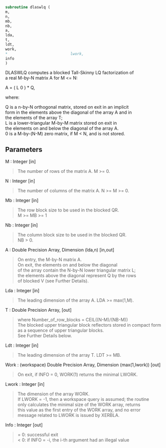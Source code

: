 ```fortran  
subroutine dlaswlq (  
m,  
n,  
mb,  
nb,  
a,  
lda,  
t,  
ldt,  
work,  
*                            lwork,  
info  
)  
```  
  
DLASWLQ computes a blocked Tall-Skinny LQ factorization of  
a real M-by-N matrix A for M <= N:  
  
A = ( L 0 ) *  Q,  
  
where:  
  
Q is a n-by-N orthogonal matrix, stored on exit in an implicit  
form in the elements above the diagonal of the array A and in  
the elements of the array T;  
L is a lower-triangular M-by-M matrix stored on exit in  
the elements on and below the diagonal of the array A.  
0 is a M-by-(N-M) zero matrix, if M < N, and is not stored.  
  
  
## Parameters  
M : Integer [in]  
> The number of rows of the matrix A.  M >= 0.  
  
N : Integer [in]  
> The number of columns of the matrix A.  N >= M >= 0.  
  
Mb : Integer [in]  
> The row block size to be used in the blocked QR.  
> M >= MB >= 1  
  
Nb : Integer [in]  
> The column block size to be used in the blocked QR.  
> NB > 0.  
  
A : Double Precision Array, Dimension (lda,n) [in,out]  
> On entry, the M-by-N matrix A.  
> On exit, the elements on and below the diagonal  
> of the array contain the N-by-N lower triangular matrix L;  
> the elements above the diagonal represent Q by the rows  
> of blocked V (see Further Details).  
  
Lda : Integer [in]  
> The leading dimension of the array A.  LDA >= max(1,M).  
  
T : Double Precision Array, [out]  
> where Number_of_row_blocks = CEIL((N-M)/(NB-M))  
> The blocked upper triangular block reflectors stored in compact form  
> as a sequence of upper triangular blocks.  
> See Further Details below.  
  
Ldt : Integer [in]  
> The leading dimension of the array T.  LDT >= MB.  
  
Work : (workspace) Double Precision Array, Dimension (max(1,lwork)) [out]  
> On exit, if INFO = 0, WORK(1) returns the minimal LWORK.  
  
Lwork : Integer [in]  
> The dimension of the array WORK.  
> If LWORK = -1, then a workspace query is assumed; the routine  
> only calculates the minimal size of the WORK array, returns  
> this value as the first entry of the WORK array, and no error  
> message related to LWORK is issued by XERBLA.  
  
Info : Integer [out]  
> = 0:  successful exit  
> < 0:  if INFO = -i, the i-th argument had an illegal value  
  
